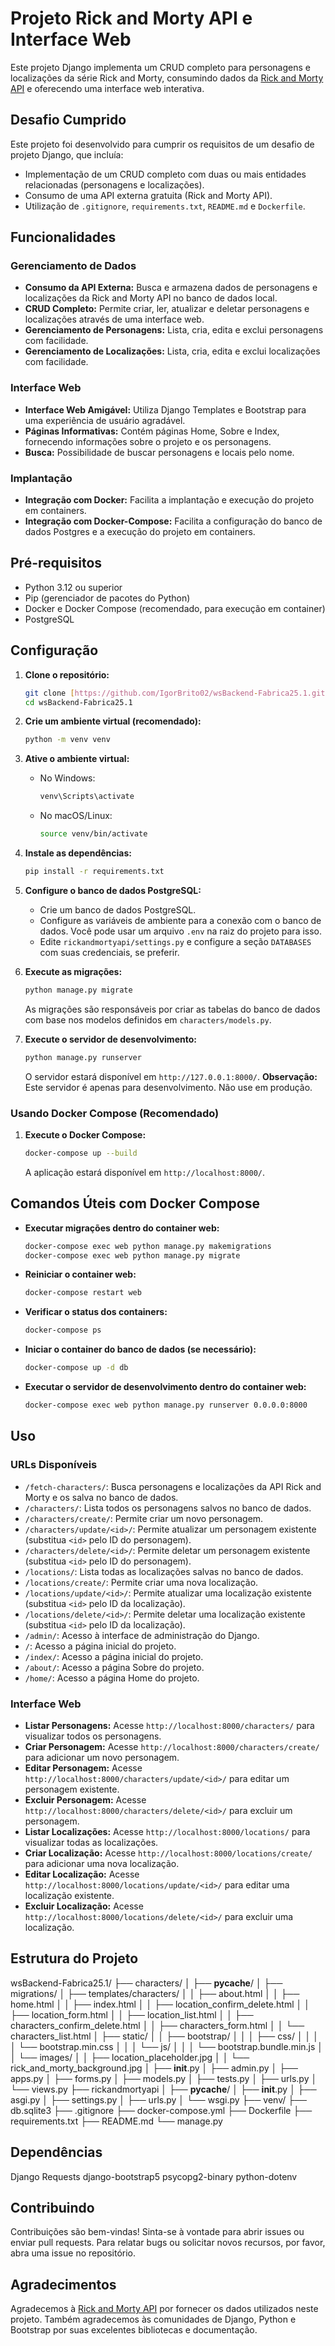 # Projeto Rick and Morty API e Interface Web

Este projeto Django implementa um CRUD completo para personagens e localizações da série Rick and Morty, consumindo dados da [Rick and Morty API](https://rickandmortyapi.com/documentation) e oferecendo uma interface web interativa.

## Desafio Cumprido

Este projeto foi desenvolvido para cumprir os requisitos de um desafio de projeto Django, que incluía:

- Implementação de um CRUD completo com duas ou mais entidades relacionadas (personagens e localizações).
- Consumo de uma API externa gratuita (Rick and Morty API).
- Utilização de `.gitignore`, `requirements.txt`, `README.md` e `Dockerfile`.

## Funcionalidades

### Gerenciamento de Dados

-   **Consumo da API Externa:** Busca e armazena dados de personagens e localizações da Rick and Morty API no banco de dados local.
-   **CRUD Completo:** Permite criar, ler, atualizar e deletar personagens e localizações através de uma interface web.
-   **Gerenciamento de Personagens:** Lista, cria, edita e exclui personagens com facilidade.
-   **Gerenciamento de Localizações:** Lista, cria, edita e exclui localizações com facilidade.

### Interface Web

-   **Interface Web Amigável:** Utiliza Django Templates e Bootstrap para uma experiência de usuário agradável.
-   **Páginas Informativas:** Contém páginas Home, Sobre e Index, fornecendo informações sobre o projeto e os personagens.
-   **Busca:** Possibilidade de buscar personagens e locais pelo nome.

### Implantação

-   **Integração com Docker:** Facilita a implantação e execução do projeto em containers.
-   **Integração com Docker-Compose:** Facilita a configuração do banco de dados Postgres e a execução do projeto em containers.

## Pré-requisitos

-   Python 3.12 ou superior
-   Pip (gerenciador de pacotes do Python)
-   Docker e Docker Compose (recomendado, para execução em container)
-   PostgreSQL

## Configuração

1.  **Clone o repositório:**

    ```bash
    git clone [https://github.com/IgorBrito02/wsBackend-Fabrica25.1.git](https://github.com/IgorBrito02/wsBackend-Fabrica25.1.git)
    cd wsBackend-Fabrica25.1
    ```

2.  **Crie um ambiente virtual (recomendado):**

    ```bash
    python -m venv venv
    ```

3.  **Ative o ambiente virtual:**

    -   No Windows:

        ```bash
        venv\Scripts\activate
        ```

    -   No macOS/Linux:

        ```bash
        source venv/bin/activate
        ```

4.  **Instale as dependências:**

    ```bash
    pip install -r requirements.txt
    ```

5.  **Configure o banco de dados PostgreSQL:**

    -   Crie um banco de dados PostgreSQL.
    -   Configure as variáveis de ambiente para a conexão com o banco de dados. Você pode usar um arquivo `.env` na raiz do projeto para isso.
    -   Edite `rickandmortyapi/settings.py` e configure a seção `DATABASES` com suas credenciais, se preferir.

6.  **Execute as migrações:**

    ```bash
    python manage.py migrate
    ```

    As migrações são responsáveis por criar as tabelas do banco de dados com base nos modelos definidos em `characters/models.py`.

7.  **Execute o servidor de desenvolvimento:**

    ```bash
    python manage.py runserver
    ```

    O servidor estará disponível em `http://127.0.0.1:8000/`. **Observação:** Este servidor é apenas para desenvolvimento. Não use em produção.

### Usando Docker Compose (Recomendado)

1.  **Execute o Docker Compose:**

    ```bash
    docker-compose up --build
    ```

    A aplicação estará disponível em `http://localhost:8000/`.

## Comandos Úteis com Docker Compose

-   **Executar migrações dentro do container web:**

    ```bash
    docker-compose exec web python manage.py makemigrations
    docker-compose exec web python manage.py migrate
    ```

-   **Reiniciar o container web:**

    ```bash
    docker-compose restart web
    ```

-   **Verificar o status dos containers:**

    ```bash
    docker-compose ps
    ```

-   **Iniciar o container do banco de dados (se necessário):**

    ```bash
    docker-compose up -d db
    ```

-   **Executar o servidor de desenvolvimento dentro do container web:**

    ```bash
    docker-compose exec web python manage.py runserver 0.0.0.0:8000
    ```

## Uso

### URLs Disponíveis

-   `/fetch-characters/`: Busca personagens e localizações da API Rick and Morty e os salva no banco de dados.
-   `/characters/`: Lista todos os personagens salvos no banco de dados.
-   `/characters/create/`: Permite criar um novo personagem.
-   `/characters/update/<id>/`: Permite atualizar um personagem existente (substitua `<id>` pelo ID do personagem).
-   `/characters/delete/<id>/`: Permite deletar um personagem existente (substitua `<id>` pelo ID do personagem).
-   `/locations/`: Lista todas as localizações salvas no banco de dados.
-   `/locations/create/`: Permite criar uma nova localização.
-   `/locations/update/<id>/`: Permite atualizar uma localização existente (substitua `<id>` pelo ID da localização).
-   `/locations/delete/<id>/`: Permite deletar uma localização existente (substitua `<id>` pelo ID da localização).
-   `/admin/`: Acesso à interface de administração do Django.
-   `/`: Acesso a página inicial do projeto.
-   `/index/`: Acesso a página inicial do projeto.
-   `/about/`: Acesso a página Sobre do projeto.
-   `/home/`: Acesso a página Home do projeto.

### Interface Web

-   **Listar Personagens:** Acesse `http://localhost:8000/characters/` para visualizar todos os personagens.
-   **Criar Personagem:** Acesse `http://localhost:8000/characters/create/` para adicionar um novo personagem.
-   **Editar Personagem:** Acesse `http://localhost:8000/characters/update/<id>/` para editar um personagem existente.
-   **Excluir Personagem:** Acesse `http://localhost:8000/characters/delete/<id>/` para excluir um personagem.
-   **Listar Localizações:** Acesse `http://localhost:8000/locations/` para visualizar todas as localizações.
-   **Criar Localização:** Acesse `http://localhost:8000/locations/create/` para adicionar uma nova localização.
-   **Editar Localização:** Acesse `http://localhost:8000/locations/update/<id>/` para editar uma localização existente.
-   **Excluir Localização:** Acesse `http://localhost:8000/locations/delete/<id>/` para excluir uma localização.

## Estrutura do Projeto

wsBackend-Fabrica25.1/
├── characters/
│   ├── __pycache__/
│   ├── migrations/
│   ├── templates/characters/
│   │   ├── about.html
│   │   ├── home.html
│   │   ├── index.html
│   │   ├── location_confirm_delete.html
│   │   ├── location_form.html
│   │   ├── location_list.html
│   │   ├── characters_confirm_delete.html
│   │   ├── characters_form.html
│   │   └── characters_list.html
│   ├── static/
│   │   ├── bootstrap/
│   │   │   ├── css/
│   │   │   │   └── bootstrap.min.css
│   │   │   └── js/
│   │   │       └── bootstrap.bundle.min.js
│   │   └── images/
│   │       ├── location_placeholder.jpg
│   │       └── rick_and_morty_background.jpg
│   ├── __init__.py
│   ├── admin.py
│   ├── apps.py
│   ├── forms.py
│   ├── models.py
│   ├── tests.py
│   ├── urls.py
│   └── views.py
├── rickandmortyapi
│   ├── __pycache__/
│   ├── __init__.py
│   ├── asgi.py
│   ├── settings.py
│   ├── urls.py
│   └── wsgi.py
├── venv/
├── db.sqlite3
├── .gitignore
├── docker-compose.yml
├── Dockerfile
├── requirements.txt
├── README.md
└── manage.py

## Dependências
Django
Requests
django-bootstrap5
psycopg2-binary
python-dotenv

## Contribuindo
Contribuições são bem-vindas! Sinta-se à vontade para abrir issues ou enviar pull requests. Para relatar bugs ou solicitar novos recursos, por favor, abra uma issue no repositório.

## Agradecimentos

Agradecemos à [Rick and Morty API](https://rickandmortyapi.com/documentation) por fornecer os dados utilizados neste projeto. Também agradecemos às comunidades de Django, Python e Bootstrap por suas excelentes bibliotecas e documentação.
